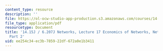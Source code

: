 ```yaml
---
content_type: resource
description: ''
file: https://ol-ocw-studio-app-production.s3.amazonaws.com/courses/14-15j-networks-spring-2018/ee254c34ec3b785922df672a0e1b3411_MIT14_15JS18_lec17.pdf
file_type: application/pdf
resourcetype: Document
title: '14.15J / 6.207J Networks, Lecture 17 Economics of Networks, Network Effects:
  Part 2'
uid: ee254c34-ec3b-7859-22df-672a0e1b3411
---
```

